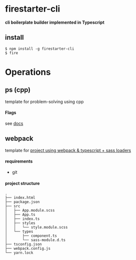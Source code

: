 # firestarter-cli

**cli boilerplate builder implemented in Typescript**

## install

```
$ npm install -g firestarter-cli
$ fire
```

# Operations

## ps (cpp)

template for problem-solving using cpp

#### Flags

see [docs](https://github.com/rudy3091/firestarter-cli/blob/master/docs/ps.md)

## webpack

template for [project using webpack & typescript + sass loaders](https://github.com/rudy3091/ts-scss-boilerplate)

#### requirements

- git

#### project structure

```
.
├── index.html
├── package.json
├── src
│   ├── App.module.scss
│   ├── App.ts
│   ├── index.ts
│   ├── styles
│   │   └── style.module.scss
│   └── types
│       ├── component.ts
│       └── sass-module.d.ts
├── tsconfig.json
├── webpack.config.js
└── yarn.lock
```
